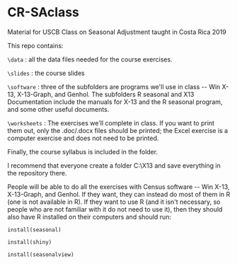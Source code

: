 # CR-SAclass

Material for USCB Class on Seasonal Adjustment taught in Costa Rica 2019

This repo contains:

`\data` :  all the data files needed for the course exercises.

`\slides` : the course slides

`\software` : three of the subfolders are programs we'll use in class -- Win X-13, X-13-Graph, and Genhol. The subfolders R seasonal and X13 Documentation include the manuals for X-13 and the R seasonal program, and some other useful documents.

`\worksheets` : The exercises we'll complete in class. If you want to print them out, only the .doc/.docx files should be printed; the Excel exercise is a computer exercise and does not need to be printed.

Finally, the course syllabus is included in the folder. 

I recommend that everyone create a folder C:\X13 and save everything in the repository there.

People will be able to do all the exercises with Census software -- Win X-13, X-13-Graph, and Genhol. If they want, they can instead do most of them in R (one is not available in R). If they want to use R (and it isn't necessary, so people who are not familiar with it do not need to use it), then they should also have R installed on their computers and should run:

`install(seasonal)`

`install(shiny)`  

`install(seasonalview)`

